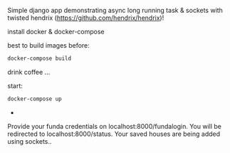 Simple django app demonstrating async long running task & sockets with twisted hendrix (https://github.com/hendrix/hendrix)!

install docker & docker-compose

best to build images before:
```bash
docker-compose build
```

drink coffee ...

start:
```bash
docker-compose up
```

-

Provide your funda credentials on localhost:8000/fundalogin. You will be redirected to localhost:8000/status. Your saved houses are being added using sockets..
